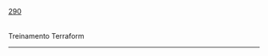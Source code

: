 [290](https://github.com/guilhermeprokisch/guilherme/issues/290) 
###### 

Treinamento Terraform



-------------------------------------------------------------------------------

